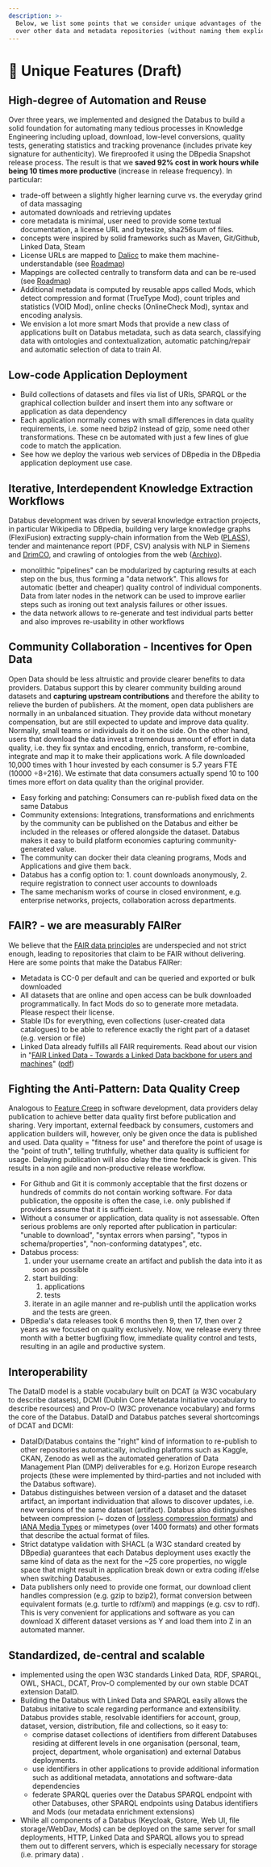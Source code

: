 ```yaml
---
description: >-
  Below, we list some points that we consider unique advantages of the Databus
  over other data and metadata repositories (without naming them explicitly).
---
```


# 🚀 Unique Features (Draft)

## High-degree of Automation and Reuse

Over three years, we implemented and designed the Databus to build a solid foundation for automating many tedious processes in Knowledge Engineering including upload, download, low-level conversions, quality tests, generating statistics and tracking provenance (includes private key signature for authenticity). We fireproofed it using the DBpedia Snapshot release process. The result is that we **saved 92% cost in work hours while being 10 times more productive** (increase in release frequency). In particular:

* trade-off between a slightly higher learning curve vs. the everyday grind of data massaging
* automated downloads and retrieving updates
* core metadata is minimal, user need to provide some textual documentation, a license URL and bytesize, sha256sum of files.
* concepts were inspired by solid frameworks such as Maven, Git/Github, Linked Data, Steam
* License URLs are mapped to [Dalicc](https://dalicc.net) to make them machine-understandable (see [Roadmap](roadmap.md))
* Mappings are collected centrally to transform data and can be re-used (see [Roadmap](roadmap.md))
* Additional metadata is computed by reusable apps called Mods, which detect compression and format (TrueType Mod), count triples and statistics (VOID Mod), online checks (OnlineCheck Mod), syntax and encoding analysis.
* We envision a lot more smart Mods that provide a new class of applications built on Databus metadata, such as data search, classifying data with ontologies and contextualization, automatic patching/repair and automatic selection of data to train AI.

## Low-code Application Deployment

* Build collections of datasets and files via list of URIs, SPARQL or the graphical collection builder and insert them into any software or application as data dependency
* Each application normally comes with small differences in data quality requirements, i.e. some need bzip2 instead of gzip, some need other transformations. These cn be automated with just a few lines of glue code to match the application.
* See how we deploy the various web services of DBpedia in the DBpedia application deployment use case.

## Iterative, Interdependent Knowledge Extraction Workflows

Databus development was driven by several knowledge extraction projects, in particular Wikipedia to DBpedia, building very large knowledge graphs (FlexiFusion) extracting supply-chain information from the Web ([PLASS](https://plass.io)), tender and maintenance report (PDF, CSV) analysis with NLP in Siemens and [DrimCO](https://drimco.net),  and crawling of ontologies from the web ([Archivo](https://archivo.dbpedia.org)).

* monolithic "pipelines" can be modularized by capturing results at each step on the bus, thus forming a "data network". This allows for automatic (better and cheaper) quality control of individual components. Data from later nodes in the network can be used to improve earlier steps such as ironing out text analysis failures or other issues.&#x20;
* the data network allows to re-generate and test individual parts better and also improves re-usability in other workflows

## Community Collaboration - Incentives for Open Data

Open Data should be less altruistic and provide clearer benefits to data providers. Databus support this by clearer community building around datasets and **capturing upstream contributions** and therefore the ability to relieve the burden of publishers. At the moment, open data publishers are normally in an unbalanced situation. They provide data without monetary compensation, but are still expected to update and improve data quality. Normally, small teams or individuals do it on the side. On the other hand, users that download the data invest a tremendous amount of effort in data quality, i.e. they fix syntax and encoding, enrich, transform, re-combine, integrate and map it to make their applications work. A file downloaded 10,000 times with 1 hour invested by each consumer is 5.7 years FTE (10000 ÷8÷216). We estimate that data consumers actually spend 10 to 100 times more effort on data quality than the original provider.

* Easy forking and patching: Consumers can re-publish fixed data on the same Databus
* Community extensions: Integrations, transformations and enrichments by the community can be published on the Databus and either be included in the releases or offered alongside the dataset. Databus makes it easy to build platform economies capturing community-generated value.
* The community can docker their data cleaning programs, Mods and Applications and give them back.
* Databus has a config option to: 1. count downloads anonymously, 2. require registration to connect user accounts to downloads
* The same mechanism works of course in closed environment, e.g. enterprise networks, projects, collaboration across departments.

## FAIR? - we are measurably FAIRer

We believe that the [FAIR data principles](https://en.wikipedia.org/wiki/FAIR\_data) are underspecied and not strict enough, leading to repositories that claim to be FAIR without delivering. Here are some points that make the Databus FAIRer:

* Metadata is CC-0 per default and can be queried and exported or bulk downloaded
* All datasets that are online and open access can be bulk downloaded programmatically. In fact Mods do so to generate more metadata. Please respect their license.
* Stable IDs for everything, even collections (user-created data catalogues) to be able to reference exactly the right part of a dataset (e.g. version or file)
* Linked Data already fulfills all FAIR requirements. Read about our vision in "[FAIR Linked Data - Towards a Linked Data backbone for users and machines](https://dl.acm.org/doi/10.1145/3442442.3451364)" ([pdf](https://svn.aksw.org/papers/2021/sci-k\_fair-linked-data/public.pdf))

## Fighting the Anti-Pattern: Data Quality Creep

Analogous to [Feature Creep](https://en.wikipedia.org/wiki/Feature\_creep) in software development, data providers delay publication to achieve better data quality first before publication and sharing. Very important, external feedback by consumers, customers and application builders will, however, only be given once the data is published and used. Data quality = "fitness for use" and therefore the point of usage is the "point of truth", telling truthfully, whether data quality is sufficient for usage. Delaying publication will also delay the time feedback is given. This results in a non agile and non-productive release workflow.

* For Github and Git it is commonly acceptable that the first dozens or hundreds of commits do not contain working software. For data publication, the opposite is often the case, i.e. only published if providers assume that it is sufficient.
* Without a consumer or application, data quality is not assessable. Often serious problems are only reported after publication in particular: "unable to download", "syntax errors when parsing", "typos in schema/properties", "non-conforming datatypes", etc.
* Databus process:
  1. under your username create an artifact and publish the data into it as soon as possible
  2. start building:
     1. applications
     2. tests
  3. iterate in an agile manner and re-publish until the application works and the tests are green.
* DBpedia's data releases took 6 months then 9, then 17, then over 2 years as we focused on quality exclusively. Now, we release every three month with a better bugfixing flow, immediate quality control and tests, resulting in an agile and productive system.

##

## Interoperability

The DataID model is a stable vocabulary built on DCAT (a W3C vocabulary to describe datasets), DCMI (Dublin Core Metadata Initiative vocabulary to describe resources) and Prov-O (W3C provenance vocabulary) and forms the core of the Databus. DataID and Databus patches several shortcomings of DCAT and DCMI:

* DataID/Databus contains the "right" kind of information to re-publish to other repositories automatically, including platforms such as Kaggle, CKAN, Zenodo as well as the automated generation of Data Management Plan (DMP) deliverables for e.g. Horizon Europe research projects (these were implemented by third-parties and not included with the Databus software).
* Databus distinguishes between version of a dataset and the dataset artifact, an important individuation that allows to discover updates, i.e. new versions of the same dataset (artifact). Databus also distinguishes between compression (\~ dozen of [lossless compression formats](https://commons.apache.org/proper/commons-compress/)) and [IANA Media Types](https://www.iana.org/assignments/media-types/media-types.xhtml) or mimetypes (over 1400 formats) and other formats that describe the actual format of files.
* Strict datatype validation with SHACL (a W3C standard created by DBpedia) guarantees that each Databus deployment uses exactly the same kind of data as the next for the \~25 core properties, no wiggle space that might result in application break down or extra coding if/else when switching Databuses.
* Data publishers only need to provide one format, our download client handles compression (e.g. gzip to bzip2), format conversion between equivalent formats (e.g. turtle to rdf/xml) and mappings (e.g. csv to rdf). This is very convenient for applications and software as you can download X different dataset versions as Y and load them into Z in an automated manner.

## Standardized, de-central and scalable

* implemented using the open W3C standards Linked Data, RDF, SPARQL, OWL, SHACL, DCAT, Prov-O complemented by our own stable DCAT extension DataID.
* Building the Databus with Linked Data and SPARQL easily allows the Databus initative to scale regarding performance and extensibility. Databus provides stable, resolvable identifiers for account, group, dataset, version, distribution, file and collections, so it easy to:
  * comprise dataset collections of identifiers from different Databuses residing at different levels in one organisation (personal, team, project, department, whole organisation) and external Databus deployments.
  * use identifiers in other applications to provide additional information such as additional metadata, annotations and software-data dependencies
  * federate SPARQL queries over the Databus SPARQL endpoint with other Databuses, other SPARQL endpoints using Databus identifiers and Mods (our metadata enrichment extensions)
* While all components of a Databus (Keycloak, Gstore, Web UI, file storage/WebDav, Mods) can be deployed on the same server for small deployments, HTTP, Linked Data and SPARQL allows you to spread them out to different servers, which is especially necessary for storage (i.e. primary data) .

##
